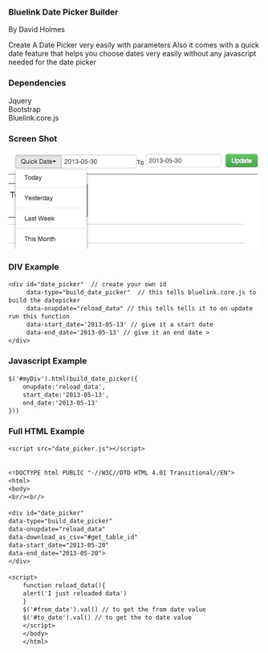   <h3>Bluelink Date Picker Builder </h3>
	By David Holmes

	
  Create A Date Picker very easily with parameters 
  Also it comes with a quick date feature that helps you choose dates very easily without any javascript needed for the date picker
 <h3>Dependencies</h3>
  Jquery<br/>
  Bootstrap<br/>
  Bluelink.core.js

  <h3>Screen Shot</h3>
  <img src="example.png"><br/>

<h3>DIV Example </h3>

	<div id="date_picker"  // create your own id
		 data-type="build_date_picker"  // this tells bluelink.core.js to build the datepicker
		 data-onupdate="reload_data" // this tells tells it to on update run this function
		 data-start_date='2013-05-13' // give it a start date 
		 data-end_date='2013-05-13' // give it an end date >
	</div>


<h3>Javascript Example </h3>
	<div id="myDiv"></div>

	$('#myDiv').html(build_date_picker({
		onupdate:'reload_data',
		start_date:'2013-05-13',
		end_date:'2013-05-13'
	}))
	
<h3>Full HTML Example </h3>
	<script src="//ajax.googleapis.com/ajax/libs/jquery/1.9.1/jquery.min.js"></script>
	<link href="//netdna.bootstrapcdn.com/twitter-bootstrap/2.3.1/css/bootstrap-combined.min.css" rel="stylesheet">
	<script src="//netdna.bootstrapcdn.com/twitter-bootstrap/2.3.1/js/bootstrap.min.js"></script>

	<script src="date_picker.js"></script>


	<!DOCTYPE html PUBLIC "-//W3C//DTD HTML 4.01 Transitional//EN">
	<html>
    <body>
	<br/><br/>

	<div id="date_picker" 
	data-type="build_date_picker" 
	data-onupdate="reload_data"
	data-download_as_csv="#get_table_id"
	data-start_date="2013-05-20"
	data-end_date="2013-05-20">
	</div>

	<script>
		function reload_data(){
		alert('I just reloaded data')
		}
		$('#from_date').val() // to get the from date value
		$('#to_date').val() // to get the to date value 
		</script>
    	</body>
		</html>
